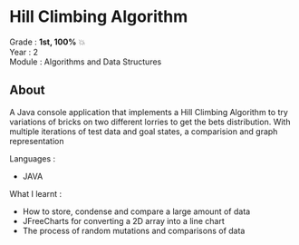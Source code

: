 # Hill Climbing Algorithm

Grade : **1st, 100%** :boom: \
Year : 2 \
Module : Algorithms and Data Structures

## About
A Java console application that implements a Hill Climbing Algorithm to try variations of bricks on two different lorries to get the bets distribution. With multiple iterations of test data and goal states, a comparision and graph representation

Languages :
- JAVA

What I learnt :
- How to store, condense and compare a large amount of data
- JFreeCharts for converting a 2D array into a line chart
- The process of random mutations and comparisons of data
